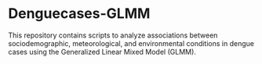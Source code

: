 # Denguecases-GLMM
This repository contains scripts to analyze associations between sociodemographic, meteorological, and environmental conditions in dengue cases using the Generalized Linear Mixed Model (GLMM).
